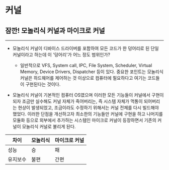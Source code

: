 # 커널

## 잠깐! 모놀리식 커널과 마이크로 커널
---
- 모놀리식 커널이 디바이스 드라이버를 포함하여 모든 코드가 한 덩어리로 된 단일 커널이라고 하는데 이 '덩어리'가 어느 정도 범위인가?

  - 일반적으로 VFS, System call, IPC, File System, Scheduler, Virtual Memory, Device Drivers, Dispatcher 등이 있다.
중요한 포인트는 모놀리식 커널은 하드웨어를 제어하는 것 이상으로 컴퓨터에 필요하다고 여기는 코드들이 구현된다는 것이다. 
  
- 모놀리식 커널이 기본적인 컴퓨터 OS였으며 이러한 모든 기능들이 커널에서 구현이 되자 조금만 실수해도 커널 자체가 죽어버리는, 즉 시스템 자체가 먹통이 되어버리는 현상이 발생되었고, 조금이라도 수정하기 위해서는 커널 전체를 다시 빌드해야 했었다. 이러한 단점을 개선하고자 최소한의 기능들만 커널에 구현을 하고 나머지를 모듈화 등으로 외부에서 추가하는 시스템인 마이크로 커널이 등장하면서 기존의 커널이 모놀리식 커널로 불리게 된다.


|     차이    | 모놀리식 | 마이크로 커널 |
|    -------  | ------   | ------      |
|     성능    |    승     |    패     |
|     유지보수 |    불편   |    간편   |
